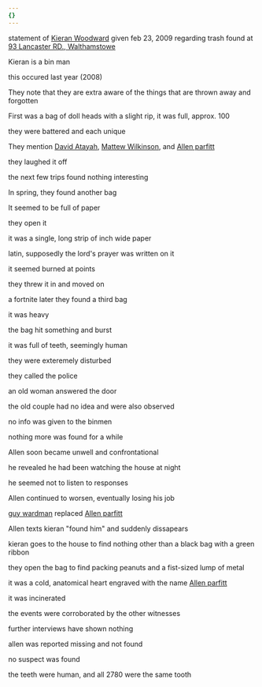 ```yaml
---
{}
---
```

   
statement of [Kieran Woodward](/not_created.md) given feb 23, 2009 regarding trash found at [93 Lancaster RD., Walthamstowe](/not_created.md)    
   
Kieran is a bin man   
   
this occured last year (2008)   
   
They note that they are extra aware of the things that are thrown away and forgotten   
   
First was a bag of doll heads with a slight rip, it was full, approx. 100   
   
they were battered and each unique   
   
They mention [David Atayah](/not_created.md), [Mattew Wilkinson](/not_created.md), and [Allen parfitt](/not_created.md)   
   
they laughed it off   
   
the next few trips found nothing interesting   
   
In spring, they found another bag   
   
It seemed to be full of paper   
   
they open it   
   
it was a single, long strip of inch wide paper   
   
latin, supposedly the lord's prayer was written on it   
   
it seemed burned at points   
   
they threw it in and moved on   
   
a fortnite later they found a third bag   
   
it was heavy   
   
the bag hit something and burst   
   
it was full of teeth, seemingly human   
   
they were exteremely disturbed   
   
they called the police   
   
an old woman answered the door   
   
the old couple had no idea and were also observed   
   
no info was given to the binmen   
   
nothing more was found for a while   
   
Allen soon became unwell and confrontational   
   
he revealed he had been watching the house at night   
   
he seemed not to listen to responses   
   
Allen continued to worsen, eventually losing his job   
   
[guy wardman](/not_created.md) replaced [Allen parfitt](/not_created.md)   
   
Allen texts kieran "found him" and suddenly dissapears   
   
kieran goes to the house to find nothing other than a black bag with a green ribbon   
   
they open the bag to find packing peanuts and a fist-sized lump of metal   
   
it was a cold, anatomical heart engraved with the name [Allen parfitt](/not_created.md)   
   
it was incinerated   
   
the events were corroborated by the other witnesses   
   
further interviews have shown nothing   
   
allen was reported missing and not found   
   
no suspect was found   
   
the teeth were human, and all 2780 were the same tooth